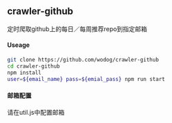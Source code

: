## crawler-github

定时爬取github上的每日／每周推荐repo到指定邮箱

#### Useage

```bash
git clone https://github.com/wodog/crawler-github
cd crawler-github
npm install
user=${email_name} pass=${emial_pass} npm run start
```

#### 邮箱配置

请在util.js中配置邮箱